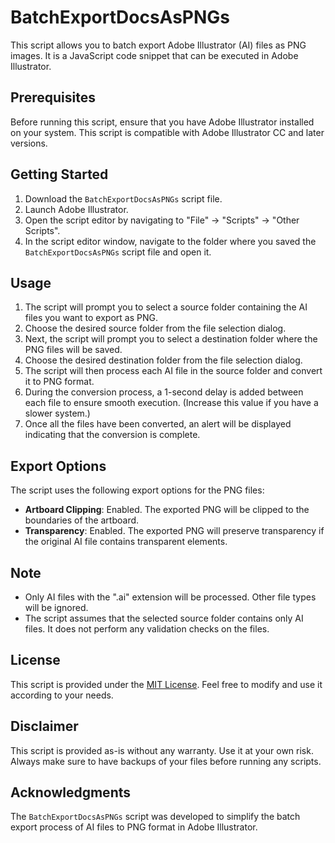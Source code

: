 # BatchExportDocsAsPNGs

This script allows you to batch export Adobe Illustrator (AI) files as PNG images. It is a JavaScript code snippet that can be executed in Adobe Illustrator.

## Prerequisites

Before running this script, ensure that you have Adobe Illustrator installed on your system. This script is compatible with Adobe Illustrator CC and later versions.

## Getting Started

1. Download the `BatchExportDocsAsPNGs` script file.
2. Launch Adobe Illustrator.
3. Open the script editor by navigating to "File" -> "Scripts" -> "Other Scripts".
4. In the script editor window, navigate to the folder where you saved the `BatchExportDocsAsPNGs` script file and open it.

## Usage

1. The script will prompt you to select a source folder containing the AI files you want to export as PNG.
2. Choose the desired source folder from the file selection dialog.
3. Next, the script will prompt you to select a destination folder where the PNG files will be saved.
4. Choose the desired destination folder from the file selection dialog.
5. The script will then process each AI file in the source folder and convert it to PNG format.
6. During the conversion process, a 1-second delay is added between each file to ensure smooth execution. (Increase this value if you have a slower system.)
7. Once all the files have been converted, an alert will be displayed indicating that the conversion is complete.

## Export Options

The script uses the following export options for the PNG files:

- **Artboard Clipping**: Enabled. The exported PNG will be clipped to the boundaries of the artboard.
- **Transparency**: Enabled. The exported PNG will preserve transparency if the original AI file contains transparent elements.

## Note

- Only AI files with the ".ai" extension will be processed. Other file types will be ignored.
- The script assumes that the selected source folder contains only AI files. It does not perform any validation checks on the files.

## License

This script is provided under the [MIT License](https://opensource.org/licenses/MIT). Feel free to modify and use it according to your needs.

## Disclaimer

This script is provided as-is without any warranty. Use it at your own risk. Always make sure to have backups of your files before running any scripts.

## Acknowledgments

The `BatchExportDocsAsPNGs` script was developed to simplify the batch export process of AI files to PNG format in Adobe Illustrator.
